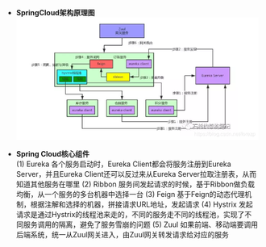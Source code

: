 * **SpringCloud架构原理图**<br/>
    ![SpringCloud架构原理图](/images/分布式/SpringCloud架构原理.png)
    
* **Spring Cloud核心组件**<br/>
    (1) Eureka
        各个服务启动时，Eureka Client都会将服务注册到Eureka Server，并且Eureka Client还可以反过来从Eureka Server拉取注册表，从而知道其他服务在哪里
    (2) Ribbon
        服务间发起请求的时候，基于Ribbon做负载均衡，从一个服务的多台机器中选择一台
    (3) Feign
        基于Feign的动态代理机制，根据注解和选择的机器，拼接请求URL地址，发起请求
    (4) Hystrix
        发起请求是通过Hystrix的线程池来走的，不同的服务走不同的线程池，实现了不同服务调用的隔离，避免了服务雪崩的问题
    (5) Zuul
        如果前端、移动端要调用后端系统，统一从Zuul网关进入，由Zuul网关转发请求给对应的服务  
